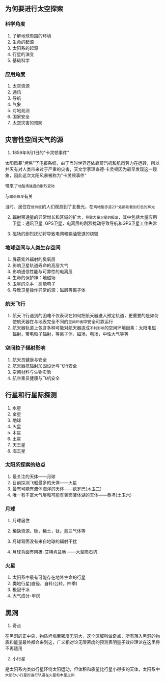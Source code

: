 ## 为何要进行太空探索

### 科学角度

1. 了解地球周围的环境
2. 生命的起源
3. 太阳系的起源
4. 行星的演变
5. 基础科学



### 应用角度

1. 太空资源
2. 通讯
3. 导航
4. 气象
5. 对地观测
6. 国家安全
7. 太空灾害的预防



## 灾害性空间天气的源

1. 1859年9月1日的"卡灵顿事件"

太阳风暴"烤焦"了电报系统，由于当时世界还依靠蒸汽机和肌肉劳力在运转，所以并灭有对人类带来过于严重的灾害，天文学家理查德$\cdot$卡灵顿因为最早发现这一现象，因此这次太阳风暴被称为"卡灵顿事件"

带来了`地磁场强度的剧烈变动`

与`耀斑爆发`有关

当时，居住在`低纬度`的人们观测到了北极光，在`离地磁赤道23°处都能看到红色的辉光`



2. 辐射带通量的异常增长和区域的扩大，`导致大量卫星的报废`，其中包括大量应用卫星：通讯卫星, GPS卫星，电离层的剧烈扰动导致导航和GPS卫星工作失常



3. 磁场的剧烈扰动将导致电网和输油管道的烧毁



### 地球空间与人类生存空间

1. 屏蔽紫外辐射的臭氧层
2. 影响卫星轨道寿命的高层大气
3. 影响通信性能与可靠性的电离层
4. 生命的保护神：地磁场
5. 卫星的杀手：高能电子
6. 导致卫星操作异常的源：磁层等离子体



### 航天飞行

1. 航天飞行遇到的困难不仅表现在如何把航天器送入预定轨道，更重要的是如何使航天器在与地表完全不同的`空间环境`中安全可靠运行
2. 航天器轨道上包含多种可能对航天器造成`不利影响`的空间环境因素：太阳电磁辐射，带电粒子辐射，等离子体，磁场，电场，中性大气等等



### 空间粒子辐射影响

1. 航天员健康与安全
2. 航天器抗辐射加固设计与飞行安全
3. 空间材料与生物实验
4. 航空乘员健康与飞机安全





## 行星和行星际探测

1. 水星
2. 金星
3. 地球
4. 火星
5. 木星
6. 土星
7. 天王星
8. 海王星



### 太阳系探索的热点

1. 最关注的天体——月球
2. 目前探测飞船最多的天体——火星
3. 最有可能有液体海洋的天体——欧罗巴(木卫二)
4. 唯一有丰富大气层和可能有表面液体湖的天体——泰坦(土卫六)



### 月球

1. 月球居住
2. 稀缺资源，硅，稀土，钛，氦三气体等
3. 月球背面没有来自地球的辐射干扰

4. 月球背面有南极-艾特肯盆地 ——大型陨石坑



### 火星

1. 太阳系中最有可能存在地外生命的行星
2. 类地行星(直径，自转/公转，四季)
3. 极冠干冰
4. 大气成分-甲烷



## 黑洞

1. 奇点

在黑洞的正中央，物质坍塌至密度无穷大，这个区域叫做奇点，所有落入黑洞的物质和能量最终都会来到这，广义相对论无限密度的预测表明量子效应理论在这里将不再适用



2. 小行星

是太阳系内类似行星环绕太阳运动，但体积和质量比行星小得多的天体，太阳系中`大部分小行星的运行轨道在火星和木星之间`